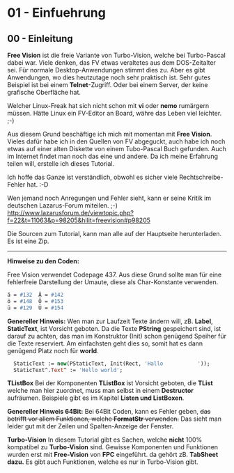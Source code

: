 # 01 - Einfuehrung
## 00 - Einleitung

**Free Vision** ist die freie Variante von Turbo-Vision, welche bei Turbo-Pascal dabei war.
Viele denken, das FV etwas veraltetes aus dem DOS-Zeitalter sei.
Für normale Desktop-Anwendungen stimmt dies zu.
Aber es gibt Anwendungen, wo dies heutzutage noch sehr praktisch ist.
Sehr gutes Beispiel ist bei einem **Telnet**-Zugriff.
Oder bei einem Server, der keine grafische Oberfläche hat.

Welcher Linux-Freak hat sich nicht schon mit **vi** oder **nemo** rumärgern müssen.
Hätte Linux ein FV-Editor an Board, währe das Leben viel leichter. ;-)

Aus diesem Grund beschäftige ich mich mit momentan mit **Free Vision**.
Vieles dafür habe ich in den Quellen von FV abgeguckt, auch habe ich noch etwas auf einer alten Diskette von einem Tubo-Pascal Buch gefunden.
Auch im Internet findet man noch das eine und andere.
Da ich meine Erfahrung teilen will, erstelle ich dieses Tutorial.

Ich hoffe das Ganze ist verständlich, obwohl es sicher viele Rechtschreibe-Fehler hat. :-D

Wen jemand noch Anregungen und Fehler sieht, kann er seine Kritik im deutschen Lazarus-Forum miteilen. ;-)
<a href="">http://www.lazarusforum.de/viewtopic.php?f=22&t=11063&p=98205&hilit=freevision#p98205</a>

Die Sourcen zum Tutorial, kann man alle auf der Hauptseite herunterladen.
Es ist eine Zip.

---
**Hinweise zu den Coden:**

Free Vision verwendet Codepage 437.
Aus diese Grund sollte man für eine fehlerfreie Darstellung der Umaute, diese als Char-Konstante verwenden.

```pascal
ä = #132  Ä = #142
ö = #148  Ö = #153
ü = #129  Ü = #154
```


**Genereller Hinweis:**
Wen man zur Laufzeit Texte ändern will, zB. **Label**, **StaticText**, ist Vorsicht geboten.
Da die Texte **PString** gespeichert sind, ist darauf zu achten, das man im Konstruktor (Init) schon genügend Speiher für die Texte reserviert.
Am einfachsten geht dies so, somit hat es dann genügend Platz noch für **world**.

```pascal
  StaticText := new(PStaticText, Init(Rect, 'Hallo           '));
  StaticText^.Text^ := 'Hello world';
```


**TListBox**
Bei der Komponenten **TListBox** ist Vorsicht geboten, die **TList** welche man hier zuordnet, muss man selbst in einem **Destructor** aufräumen.
Beispiele gibt es im Kapitel **Listen und ListBoxen**.

**Genereller Hinweis 64Bit:**
Bei 64Bit Coden, kann es Fehler geben, <s>das betrifft vor allem Funktionen, welche **FormatStr** verwenden.</s>
Das sieht man leider gut mit der Zeilen und Spalten-Anzeige der Fenster.

**Turbo-Vision**
In diesem Tutorial gibt es Sachen, welche **nicht** 100% kompatibel zu **Turbo-Vision** sind.
Gewisse Komponenten und Funktionen wurden erst mit **Free-Vision** von **FPC** eingeführt.
da gehört zB. **TabSheet dazu.**
Es gibt auch Funktionen, welche es nur in Turbo-Vision gibt.

